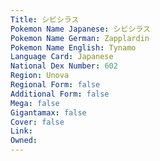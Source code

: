```yaml
---
﻿Title: シビシラス
Pokemon Name Japanese: シビシラス
Pokemon Name German: Zapplardin
Pokemon Name English: Tynamo
Language Card: Japanese
National Dex Number: 602
Region: Unova
Regional Form: false
Additional Form: false
Mega: false
Gigantamax: false
Cover: false
Link: 
Owned: 
---
```

